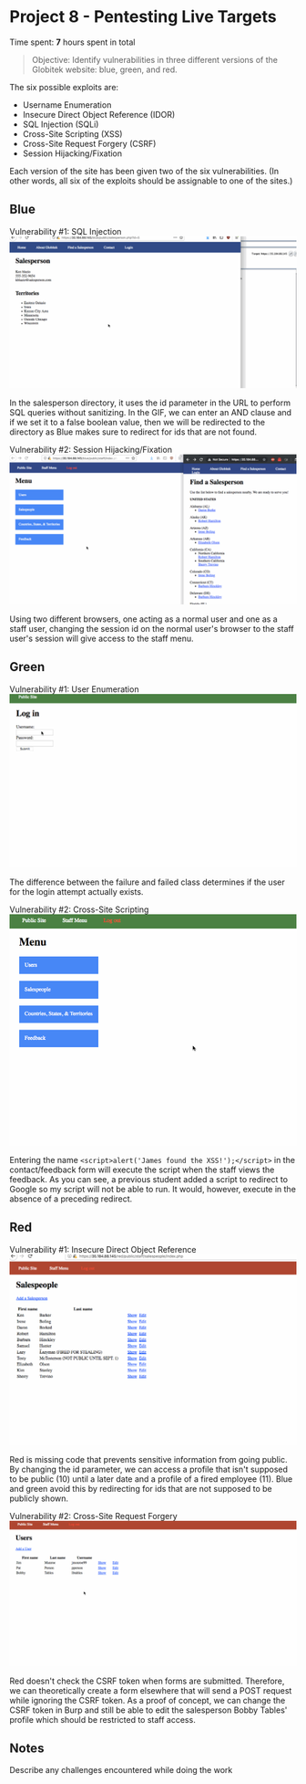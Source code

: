# Project 8 - Pentesting Live Targets

Time spent: **7** hours spent in total

> Objective: Identify vulnerabilities in three different versions of the Globitek website: blue, green, and red.

The six possible exploits are:
* Username Enumeration
* Insecure Direct Object Reference (IDOR)
* SQL Injection (SQLi)
* Cross-Site Scripting (XSS)
* Cross-Site Request Forgery (CSRF)
* Session Hijacking/Fixation

Each version of the site has been given two of the six vulnerabilities. (In other words, all six of the exploits should be assignable to one of the sites.)

## Blue

Vulnerability #1: SQL Injection
![SQL Injection](https://raw.githubusercontent.com/jamesw8/pentesting-live-targets/master/SQL_Injection.gif)

In the salesperson directory, it uses the id parameter in the URL to perform SQL queries without sanitizing. In the GIF, we can enter an AND clause and if we set it to a false boolean value, then we will be redirected to the directory as Blue makes sure to redirect for ids that are not found.

Vulnerability #2: Session Hijacking/Fixation
![Session Hijacking](https://raw.githubusercontent.com/jamesw8/pentesting-live-targets/master/Session_Hijacking.gif)

Using two different browsers, one acting as a normal user and one as a staff user, changing the session id on the normal user's browser to the staff user's session will give access to the staff menu.


## Green

Vulnerability #1: User Enumeration
![User Enumeration](https://raw.githubusercontent.com/jamesw8/pentesting-live-targets/master/user_enumeration.gif)

The difference between the failure and failed class determines if the user for the login attempt actually exists.

Vulnerability #2: Cross-Site Scripting
![Cross-Site Scripting](https://raw.githubusercontent.com/jamesw8/pentesting-live-targets/master/XSS.gif)


Entering the name `<script>alert('James found the XSS!');</script>` in the contact/feedback form will execute the script when the staff views the feedback. As you can see, a previous student added a script to redirect to Google so my script will not be able to run. It would, however, execute in the absence of a preceding redirect.


## Red

Vulnerability #1: Insecure Direct Object Reference
![IDOR](https://raw.githubusercontent.com/jamesw8/pentesting-live-targets/master/IDOR.gif)


Red is missing code that prevents sensitive information from going public. By changing the id parameter, we can access a profile that isn't supposed to be public (10) until a later date and a profile of a fired employee (11).
Blue and green avoid this by redirecting for ids that are not supposed to be publicly shown.

Vulnerability #2: Cross-Site Request Forgery
![CSRF](https://raw.githubusercontent.com/jamesw8/pentesting-live-targets/master/CSRF.gif)

Red doesn't check the CSRF token when forms are submitted. Therefore, we can theoretically create a form elsewhere that will send a POST request while ignoring the CSRF token. As a proof of concept, we can change the CSRF token in Burp and still be able to edit the salesperson Bobby Tables' profile which should be restricted to staff access.

## Notes

Describe any challenges encountered while doing the work

